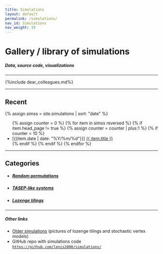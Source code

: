 ```yaml
---
title: Simulations
layout: default
permalink: /simulations/
nav_id: Simulations
nav_weight: 19
---
```


<h1>Gallery / library of simulations</h1>

<h5 class="mb-3">Data, source code, visualizations</h5>

---

{%include dear_colleagues.md%}

---

<h2 class="mb-3">Recent</h2>

{% assign simss = site.simulations | sort: "date" %}

<ul>
{% assign counter = 0 %}
{% for item in simss reversed %}
  {% if item.head_page != true %}
  {% assign counter = counter | plus:1 %}
  {% if counter < 10 %}
    <li>[{{item.date | date: "%Y/%m/%d"}}] <a href="{{ item.url }}">{{ item.title }}</a></li >
  {% endif %}
  {% endif %}
{% endfor %}
</ul>


---

<h2 class="mb-3">Categories</h2>

<!-- - ##### <a href="{{site.url}}/simulations/model/S6V/">Stochastic vertex models</a> -->
- ##### <a href="{{site.url}}/simulations/model/permutations/">Random permutations</a>
- ##### <a href="{{site.url}}/simulations/model/TASEPs/">TASEP-like systems</a>
- ##### <a href="{{site.url}}/simulations/model/lozenge_tilings/">Lozenge tilings</a>


---

<h5 class="mb-2">Other links</h5>

- <a href="{{site.url}}/research/gallery/">Older simulations</a>  (pictures of lozenge tilings and stochastic vertex models)
- GitHub repo with simulations code [`https://github.com/lenis2000/simulations/`](https://github.com/lenis2000/simulations/)
